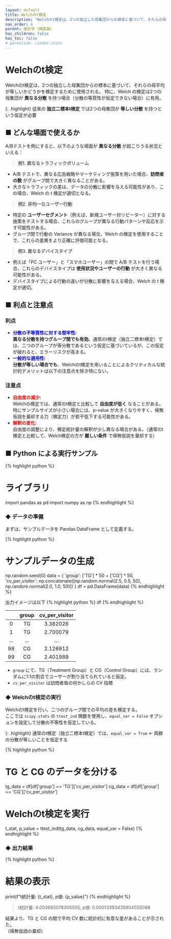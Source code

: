 ```yaml
---
layout: default
title: Welchのt検定
description: "Welchのt検定は、2つの独立した母集団からの標本に基づいて、それらの母平均が等しいかどうかを検定するために使用される。特に、Welch の検定は2つの母集団が「異なる分散」を持つ場合に有用。従来の独立二標本t検定では2つの母集団が等しい分散を持つという仮定が必要"
nav_order: 4 
parent: 統計学（頻度論）
has_children: false
has_toc: false
# permalink: /index-stats
---
```


# Welchのt検定

Welchのt検定は、2つの独立した母集団からの標本に基づいて、それらの母平均が等しいかどうかを検定するために使用される。
特に、Welch の検定は2つの母集団が **異なる分散** を持つ場合（分散の等質性が仮定できない場合）に有用。

{: .highlight}
従来の **独立二標本t検定** では2つの母集団が **等しい分散** を持つという仮定が必要


## ■ どんな場面で使えるか

A/Bテストを例にすると、以下のような場面が **異なる分散** が起こりうる状況といえる：

> **例1. 異なるトラフィックボリューム**
+ A/B テストで、異なる広告戦略やマーケティング施策を用いた場合、**訪問者の数** がグループ間で大きく異なることがある。
+ 大きなトラフィックの差は、データの分散に影響を与える可能性があり、この場合、Welch の t 検定が適切となる。

> **例2. 非均一なユーザー行動**
+ 特定の **ユーザーセグメント**（例えば、新規ユーザー対リピーター）に対する施策をテストする場合、これらのグループが異なる行動パターンや反応を示す可能性がある。
+ グループ間で行動の Variance が異なる場合、Welch の検定を使用することで、これらの差異をより正確に評価可能となる。

> **例3. 異なるデバイスタイプ**
+ 例えば「PC ユーザー」と「スマホユーザー」の間で A/B テストを行う場合、これらのデバイスタイプは **使用状況やユーザーの行動** が大きく異なる可能性がある。
+ デバイスタイプによる行動の違いが分散に影響を与える場合、Welch の t 検定が適切。

## ■ 利点と注意点

### **利点**
+ <span style="color: blue; ">**分散の不等質性に対する堅牢性:**</span><br>
**異なる分散を持つグループ間でも有効**。通常のt検定（独立二標本t検定）では、二つのグループが等分散であるという仮定に基づいているが、この仮定が破れると、エラーリスクが高まる。
+ <span style="color: blue; ">**一般的な適用性:**</span><br>
**分散が等しい場合でも**、Welchのt検定を用いることによるクリティカルな統計的デメリットは以下の注意点を除き特にない。

### **注意点**
+ <span style="color: red; ">**自由度の減少:**</span><br>
Welchの検定では、通常のt検定と比較して **自由度が低く** なることがある。<br>
特にサンプルサイズが小さい場合には、p-value が大きくなりやすく、帰無仮説を棄却する力（検定力）が若干低下する可能性がある。
+ <span style="color: red; ">**解釈の変化:**</span><br>
自由度の調整により、検定統計量の解釈が少し異なる場合がある。（通常のt検定と比較して、Welch検定の方が **厳しい条件** で帰無仮説を棄却する）

## ■ Python による実行サンプル

{% highlight python %}
# ライブラリ
import pandas as pd
import numpy as np
{% endhighlight %}

### ◆ データの準備

まずは、サンプルデータを Pandas DataFrame として定義する。

{% highlight python %}
# サンプルデータの生成
np.random.seed(0)
data = {
    'group': ['TG'] * 50 + ['CG'] * 50,
    'cv_per_visitor': np.concatenate([np.random.normal(2.5, 0.5, 50), np.random.normal(2.0, 1.0, 50)])
}
df = pd.DataFrame(data)
{% endhighlight %}

出力イメージは以下
{% highlight python %}
df
{% endhighlight %}

|  | group | cv_per_visitor |
| :---: | :---: | :---: |
| 0 | TG | 3.382026 |
| 1 | TG | 2.700079 |
| ... | ... | ... |
| 98 | CG | 2.126912 |
| 99 | CG | 2.401989 |

+ `group` にて、TG（Treatment Group）と CG（Control Group）には、ランダムに1:1の割合でユーザーが割り当てられていると仮定。<br>
+ `cv_per_visitor` は訪問者毎の何かしらの CV 指標


### ◆ Welchのt検定の実行
Welchのt検定を行い、二つのグループ間での平均の差を検定する。<br>
ここでは `scipy.stats` の `ttest_ind` 関数を使用し、`equal_var = False` オプションを設定して分散の不等性を仮定している。

{: .highlight}
通常のt検定（独立二標本t検定）では、`equal_var = True` ← 両群の分散が等しいことを仮定する

{% highlight python %}
# TG と CG のデータを分ける
tg_data = df[df['group'] == 'TG']['cv_per_visitor']
cg_data = df[df['group'] == 'CG']['cv_per_visitor']

# Welchのt検定を実行
t_stat, p_value = ttest_ind(tg_data, cg_data, equal_var = False)
{% endhighlight %}

### ◆ 出力結果

{% highlight python %}
# 結果の表示
print(f"t統計量: {t_stat}, p値: {p_value}")
{% endhighlight %}

> t統計量: 4.003685078305505, p値: 0.00013393435904555088

結果より、TG と CG の間で平均 CV 数に統計的に有意な差があることが示された。<br>
（帰無仮説の棄却）
